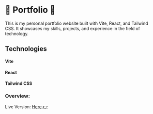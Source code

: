 # 🤍 Portfolio 🤍

This is my personal portfolio website built with Vite, React, and Tailwind CSS. It showcases my skills, projects, and experience in the field of technology.

## Technologies

#### Vite
#### React
#### Tailwind CSS


### Overview:

Live Version: [Here 👉](   )
